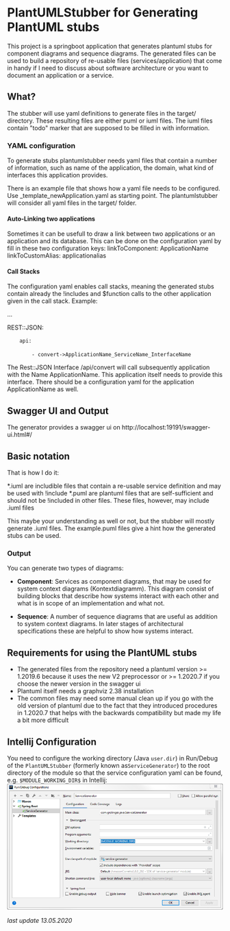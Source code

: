 # PlantUMLStubber for Generating PlantUML stubs

This project is a springboot application that generates plantuml stubs for component diagrams and sequence diagrams. The generated files can be used to build a repository of re-usable files (services/application) that come in handy if I need to discuss about software architecture or you want to document an application or a service.

## What?
The stubber will use yaml definitions to generate files in the target/ directory. These resulting files are either puml or iuml files. The iuml files contain "todo" marker that are supposed to be filled in with information. 

### YAML configuration
To generate stubs plantumlstubber needs yaml files that contain a number of information, such as name of the application, the domain, what kind of interfaces this application provides.

There is an example file that shows how a yaml file needs to be configured. Use _template_newApplication.yaml as starting point.
The plantumlstubber will consider all yaml files in the target/ folder.

#### Auto-Linking two applications
Sometimes it can be usefull to draw a link between two applications or an application and its database. This can be done on the configuration yaml by fill in these two configuration keys:
linkToComponent: ApplicationName
linkToCustomAlias: applicationalias

#### Call Stacks
The configuration yaml enables call stacks, meaning the generated stubs contain already the !includes and $function calls to the other application given in the call stack. 
Example:

...

   REST::JSON:
   
        api: 
        
            - convert->ApplicationName_ServiceName_InterfaceName


The Rest::JSON Interface /api/convert will call subsequently application with the Name ApplicationName. This application itself needs to provide this interface. There should be a configuration yaml for the application ApplicationName as well.

## Swagger UI and Output
The generator provides a swagger ui on http://localhost:19191/swagger-ui.html#/

## Basic notation
That is how I do it:

*.iuml are includible files that contain a re-usable service definition and may be used with !include
*.puml are plantuml files that are self-sufficient and should not be !included in other files. These files, however, may include .iuml files

This maybe your understanding as well or not, but the stubber will mostly generate .iuml files. The example.puml files give a hint how the generated stubs can be used.

### Output

You can generate two types of diagrams:
* **Component**: Services as component diagrams, that may be used for system context diagrams (Kontextdiagramm). This diagram consist of building blocks that describe how systems interact with each other and what is in scope of an implementation and what not.

* **Sequence**: A number of sequence diagrams that are useful as addition to system context diagrams. In later stages of architectural specifications these are helpful to show how systems interact.


## Requirements for using the PlantUML stubs
* The generated files from the repository need a plantuml version >= 1.2019.6 because it uses the new V2 preprocessor or >= 1.2020.7 if you choose the newer version in the swagger ui
* Plantuml itself needs a graphviz 2.38 installation
* The common files may need some manual clean up if you go with the old version of plantuml due to the fact that they introduced procedures in 1.2020.7 that helps with the backwards compatibility but made my life a bit more difficult 

## Intellij Configuration

You need to configure the working directory  (Java `user.dir`) in Run/Debug of the `PlantUMLStubber` 
(formerly known as`ServiceGenerator`) to the root directory of the module so that the service 
configuration yaml can be found, 
e.g. `$MODULE_WORKING_DIR$` in Intellij: ![](Intellij_Config.png)

_last update 13.05.2020_
